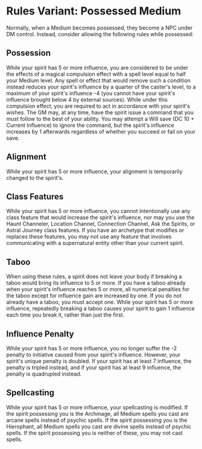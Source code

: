 # Rules Variant: Possessed Medium
Normally, when a Medium becomes possessed, they become a NPC under DM control. 
Instead, consider allowing the following rules while possessed: 

## Possession
While your spirit has 5 or more influence, you are considered to be under the 
effects of a magical compulsion effect with a spell level equal to half your 
Medium level. Any spell or effect that would remove such a condition instead 
reduces your spirit's influence by a quarter of the caster's level, to a maximum
of your spirit's influence -4 (you cannot have your spirit's influence brought
below 4 by external sources). 
While under this compulsion effect, you are required to act in accordance with 
your spirit's wishes. The GM may, at any time, have the spirit issue a command 
that you must follow to the best of your ability. You may attempt a Will save 
(DC 10 + Current Influence) to ignore the command, but the spirit's influence 
increases by 1 afterwards regardless of whether you succeed or fail on your save. 

## Alignment
While your spirit has 5 or more influence, your alignment is temporarily changed
to the spirit's. 

## Class Features
While your spirit has 5 or more influence, you cannot intentionally use any 
class feature that would increase the spirit's influence, nor may you use the
Haunt Channeler, Location Channel, Connection Channel, Ask the Spirits, or 
Astral Journey class features. If you have an archetype that modifies or 
replaces these features, you may not use any feature that involves communicating
with a supernatural entity other than your current spirit.  

## Taboo
When using these rules, a spirit does not leave your body if breaking a taboo 
would bring its influence to 5 or more. If you have a taboo already when your 
spirit's influence reaches 5 or more, all numerical penalties for the taboo 
except for influence gain are increased by one. If you do not already have a 
taboo, you must accept one. 
While your spirit has 5 or more influence, repeatedly breaking a taboo causes
your spirit to gain 1 influence each time you break it, rather than just the 
first. 

## Influence Penalty
While your spirit has 5 or more influence, you no longer suffer the -2 penalty 
to initiative caused from your spirit's influence. However, your spirit's unique 
penalty is doubled. If your spirit has at least 7 influence, the penalty is 
tripled instead, and if your spirit has at least 9 influence, the penalty is 
quadrupled instead. 

## Spellcasting
While your spirit has 5 or more influence, your spellcasting is modified. If the 
spirit possessing you is the Archmage, all Medium spells you cast are arcane 
spells instead of psychic spells. If the spirit possessing you is the Hierophant, 
all Medium spells you cast are divine spells instead of psychic spells. 
If the spirit possessing you is neither of these, you may not cast spells. 